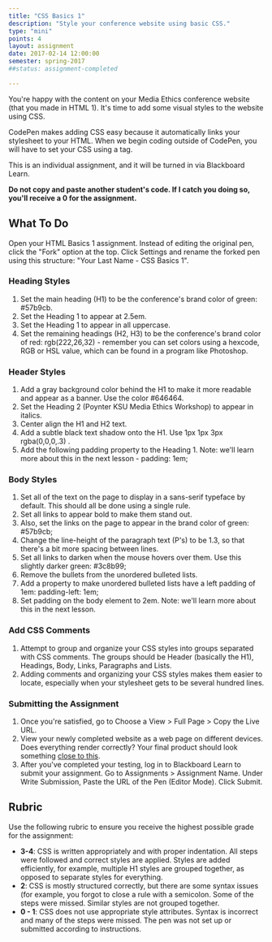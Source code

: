 ```yaml
---
title: "CSS Basics 1"
description: "Style your conference website using basic CSS."
type: "mini"
points: 4
layout: assignment
date: 2017-02-14 12:00:00
semester: spring-2017
##status: assignment-completed

---
```


You're happy with the content on your Media Ethics conference website (that you made in HTML 1).  It's time to add some visual styles to the website using CSS.

CodePen makes adding CSS easy because it automatically links your stylesheet to your HTML.  When we begin coding outside of CodePen, you will have to set your CSS using a <link> tag.

This is an individual assignment, and it will be turned in via Blackboard Learn.  

**Do not copy and paste another student's code.  If I catch you doing so, you'll receive a 0 for the assignment.**

## What To Do

Open your HTML Basics 1 assignment.  Instead of editing the original pen, click the "Fork" option at the top.  Click Settings and rename the forked pen using this structure: "Your Last Name - CSS Basics 1".

### Heading Styles
1. Set the main heading (H1) to be the conference's brand color of green: #57b9cb.  
2.  Set the Heading 1 to appear at 2.5em.  
3.  Set the Heading 1 to appear in all uppercase.
4. Set the remaining headings (H2, H3) to be the conference's brand color of red: rgb(222,26,32) - remember you can set colors using a hexcode, RGB or HSL value, which can be found in a program like Photoshop.

### Header Styles
1. Add a gray background color behind the H1 to make it more readable and appear as a banner.  Use the color #646464.
2. Set the Heading 2 (Poynter KSU Media Ethics Workshop) to appear in italics.
3. Center align the H1 and H2 text.
4. Add a subtle black text shadow onto the H1.  Use 1px 1px 3px rgba(0,0,0,.3) .
5. Add the following padding property to the Heading 1.  Note: we'll learn more about this in the next lesson - padding: 1em;

### Body Styles

1. Set all of the text on the page to display in a sans-serif typeface by default.  This should all be done using a single rule.
2. Set all links to appear bold to make them stand out.  
3.  Also, set the links on the page to appear in the brand color of green: #57b9cb;
4. Change the line-height of the paragraph text (P's) to be 1.3, so that there's a bit more spacing between lines.
4. Set all links to darken when the mouse hovers over them.  Use this slightly darker green: #3c8b99;
5. Remove the bullets from the unordered bulleted lists.  
6.  Add a property to make unordered bulleted lists have a left padding of 1em:  padding-left: 1em;
7. Set padding on the body element to 2em.  Note: we'll learn more about this in the next lesson.

### Add CSS Comments

1.  Attempt to group and organize your CSS styles into groups separated with CSS comments.  The groups should be Header (basically the H1), Headings, Body, Links, Paragraphs and Lists.
2. Adding comments and organizing your CSS styles makes them easier to locate, especially when your stylesheet gets to be several hundred lines.


### Submitting the Assignment

1. Once you're satisfied, go to Choose a View > Full Page > Copy the Live URL.
2. View your newly completed website as a web page on different devices.  Does everything render correctly?  Your final product should look something [close to this](/img/cssbasics1.png).
3. After you've completed your testing, log in to Blackboard Learn to submit your assignment.  Go to Assignments > Assignment Name.  Under Write Submission, Paste the URL of the Pen (Editor Mode).  Click Submit.

## Rubric

Use the following rubric to ensure you receive the highest possible grade for the assignment:

* **3-4**: CSS is written appropriately and with proper indentation.  All steps were followed and correct styles are applied.  Styles are added efficiently, for example, multiple H1 styles are grouped together, as opposed to separate styles for everything.  
* **2**: CSS is mostly structured correctly, but there are some syntax issues (for example, you forgot to close a rule with a semicolon.  Some of the steps were missed.  Similar styles are not grouped together.
* **0 - 1**: CSS does not use appropriate style attributes.  Syntax is incorrect and many of the steps were missed. The pen was not set up or submitted according to instructions.  
